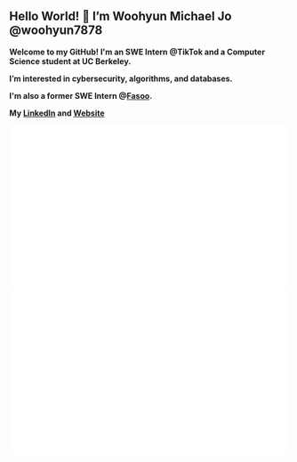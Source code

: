 ## Hello World! 👋 I’m Woohyun Michael Jo @woohyun7878 

**Welcome to my GitHub! I'm an SWE Intern @TikTok and a Computer Science student at UC Berkeley.**

**I’m interested in cybersecurity, algorithms, and databases.**

**I'm also a former SWE Intern @[**Fasoo**](https://en.fasoo.com/).**

**My [LinkedIn](linkedin.com/in/woohyunmjo) and [Website](woohyunmjo.com)**


<a href="https://github.com/woohyun7878/github-stats">

![](https://github.com/woohyun7878/github-stats/blob/master/generated/overview.svg)
![](https://github.com/woohyun7878/github-stats/blob/master/generated/languages.svg)

</a>
